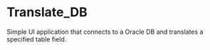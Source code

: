 # Translate_DB
Simple UI application that connects to a Oracle DB and translates a specified table field.
